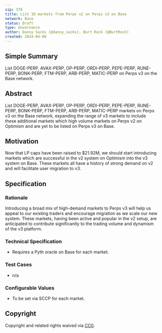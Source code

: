 ```yaml
---
sip: 376
title: List 10 markets from Perps v2 on Perps v3 on Base
network: Base
status: Draft
type: Governance
author: Danny Sacks (@danny_sacks), Burt Rock (@BurtRock)
created: 2024-04-08
---
```


## Simple Summary

List DOGE-PERP, AVAX-PERP, OP-PERP, ORDI-PERP, PEPE-PERP, RUNE-PERP, BONK-PERP, FTM-PERP, ARB-PERP, MATIC-PERP on Perps v3 on the Base network.

## Abstract

List DOGE-PERP, AVAX-PERP, OP-PERP, ORDI-PERP, PEPE-PERP, RUNE-PERP, BONK-PERP, FTM-PERP, ARB-PERP, MATIC-PERP markets on Perps v3 on the Base network, expanding the range of v3 markets to include these additional markets which high volume markets on Perps v2 on Optimism and are yet to be listed on Perps v3 on Base.

## Motivation

Now that LP caps have been raised to $21.92M, we should start introducing markets which are successful in the v2 system on Optimism into the v3 system on Base. These markets all have a history of strong demand on v2 and will facilitate user migration to v3.

## Specification

### Rationale

Introducing a broad mix of high-demand markets to Perps v3 will help us appeal to our existing traders and encourage migration as we scale our new system. These markets, having been active and popular in the v2 setup, are anticipated to contribute significantly to the trading volume and dynamism of the v3 platform.

### Technical Specification

- Requires a Pyth oracle on Base for each market.

### Test Cases

- n/a

### Configurable Values

- To be set via SCCP for each market.

## Copyright

Copyright and related rights waived via [CC0](https://creativecommons.org/publicdomain/zero/1.0/).

